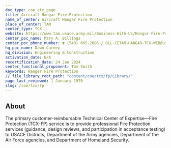 ```yaml
---
doc_type: coe_ctx_page
title: Aircraft Hangar Fire Protection
name_of_center: Aircraft Hangar Fire Protection
place_of_center: TAM
center_type: TCX
website: https://www.tam.usace.army.mil/Business-With-Us/Hangar-Fire-Protection/
center_poc_name: Mary A. Billings
center_poc_phone_number: ☎ (540) 665-2686 / DLL-CETAM-HANGAR-TCX-WEB@usace.army.mil
hq_poc_name: Dawn Carney
hq_division: Engineering & Construction
activation_date: N/A
recertification_date: 24 Jan 2024
center_functional_proponent: Tom Smith
keywords: Hanger Fire Protection
// file_library_root_path: "content/coe/tcx/fp/Library/"
page_last_reviewed: 1 January 1970
slug: /coe/tcx/fp
---
```


## About

The primary customer-reimbursable Technical Center of Expertise—Fire Protection (TCX-FP) service is to provide professional Fire Protection services (guidance, design reviews, and participation in acceptance testing) to USACE Districts, Department of the Army agencies, Department of the Air Force agencies, and Department of Homeland Security.
